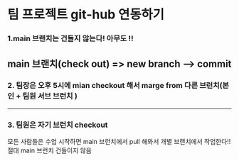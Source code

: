 
# 팀 프로젝트 git-hub 연동하기 

### 1.main 브랜치는 건들지 않는다! 아무도 !! 
main 브랜치(check out)  => new branch --> commit 
---
### 2. 팀장은 오후 5시에 mian checkout 해서 marge from 다른 브런치(본인 + 팀원 서브 브런치 )
---
### 3. 팀원은 자기 브런치 checkout 
모든 사람들은 수업 시작하면 main 브런치에서 pull 해와서 개별 브랜치에서 작업한다!! 절대 main 브런치 건들이지 않음 


